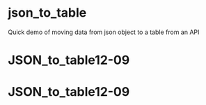 # json_to_table

Quick demo of moving data from json object to a table from an API
# JSON_to_table12-09
# JSON_to_table12-09

